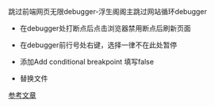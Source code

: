 跳过前端网页无限debugger-浮生阁阁主跳过网站循环debugger

+ 在debugger处打断点后点击浏览器禁用断点后刷新页面

+  在debugger前行号处右键，选择一律不在此处暂停

+  添加Add conditional breakpoint 填写false

+  替换文件

[参考文章](https://cloud.tencent.com/developer/article/1986399)
